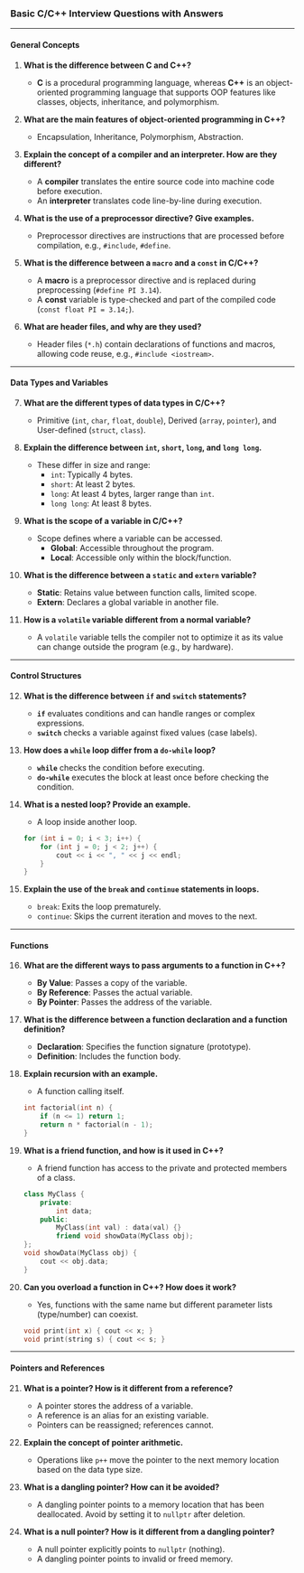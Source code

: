 ### Basic C/C++ Interview Questions with Answers

---

#### **General Concepts**
1. **What is the difference between C and C++?**  
   - **C** is a procedural programming language, whereas **C++** is an object-oriented programming language that supports OOP features like classes, objects, inheritance, and polymorphism.

2. **What are the main features of object-oriented programming in C++?**  
   - Encapsulation, Inheritance, Polymorphism, Abstraction.

3. **Explain the concept of a compiler and an interpreter. How are they different?**  
   - A **compiler** translates the entire source code into machine code before execution.  
   - An **interpreter** translates code line-by-line during execution.  

4. **What is the use of a preprocessor directive? Give examples.**  
   - Preprocessor directives are instructions that are processed before compilation, e.g., `#include`, `#define`.

5. **What is the difference between a `macro` and a `const` in C/C++?**  
   - A **macro** is a preprocessor directive and is replaced during preprocessing (`#define PI 3.14`).  
   - A **const** variable is type-checked and part of the compiled code (`const float PI = 3.14;`).

6. **What are header files, and why are they used?**  
   - Header files (`*.h`) contain declarations of functions and macros, allowing code reuse, e.g., `#include <iostream>`.

---

#### **Data Types and Variables**
7. **What are the different types of data types in C/C++?**  
   - Primitive (`int`, `char`, `float`, `double`), Derived (`array`, `pointer`), and User-defined (`struct`, `class`).

8. **Explain the difference between `int`, `short`, `long`, and `long long`.**  
   - These differ in size and range:
     - `int`: Typically 4 bytes.
     - `short`: At least 2 bytes.
     - `long`: At least 4 bytes, larger range than `int`.
     - `long long`: At least 8 bytes.

9. **What is the scope of a variable in C/C++?**  
   - Scope defines where a variable can be accessed.  
     - **Global**: Accessible throughout the program.  
     - **Local**: Accessible only within the block/function.

10. **What is the difference between a `static` and `extern` variable?**  
    - **Static**: Retains value between function calls, limited scope.  
    - **Extern**: Declares a global variable in another file.

11. **How is a `volatile` variable different from a normal variable?**  
    - A `volatile` variable tells the compiler not to optimize it as its value can change outside the program (e.g., by hardware).

---

#### **Control Structures**
12. **What is the difference between `if` and `switch` statements?**  
    - **`if`** evaluates conditions and can handle ranges or complex expressions.  
    - **`switch`** checks a variable against fixed values (case labels).

13. **How does a `while` loop differ from a `do-while` loop?**  
    - **`while`** checks the condition before executing.  
    - **`do-while`** executes the block at least once before checking the condition.

14. **What is a nested loop? Provide an example.**  
    - A loop inside another loop.  
    ```cpp
    for (int i = 0; i < 3; i++) {
        for (int j = 0; j < 2; j++) {
            cout << i << ", " << j << endl;
        }
    }
    ```

15. **Explain the use of the `break` and `continue` statements in loops.**  
    - `break`: Exits the loop prematurely.  
    - `continue`: Skips the current iteration and moves to the next.

---

#### **Functions**
16. **What are the different ways to pass arguments to a function in C++?**  
    - **By Value**: Passes a copy of the variable.  
    - **By Reference**: Passes the actual variable.  
    - **By Pointer**: Passes the address of the variable.

17. **What is the difference between a function declaration and a function definition?**  
    - **Declaration**: Specifies the function signature (prototype).  
    - **Definition**: Includes the function body.

18. **Explain recursion with an example.**  
    - A function calling itself.  
    ```cpp
    int factorial(int n) {
        if (n <= 1) return 1;
        return n * factorial(n - 1);
    }
    ```

19. **What is a friend function, and how is it used in C++?**  
    - A friend function has access to the private and protected members of a class.  
    ```cpp
    class MyClass {
        private:
            int data;
        public:
            MyClass(int val) : data(val) {}
            friend void showData(MyClass obj);
    };
    void showData(MyClass obj) {
        cout << obj.data;
    }
    ```

20. **Can you overload a function in C++? How does it work?**  
    - Yes, functions with the same name but different parameter lists (type/number) can coexist.  
    ```cpp
    void print(int x) { cout << x; }
    void print(string s) { cout << s; }
    ```

---

#### **Pointers and References**
21. **What is a pointer? How is it different from a reference?**  
    - A pointer stores the address of a variable.  
    - A reference is an alias for an existing variable.  
    - Pointers can be reassigned; references cannot.

22. **Explain the concept of pointer arithmetic.**  
    - Operations like `p++` move the pointer to the next memory location based on the data type size.

23. **What is a dangling pointer? How can it be avoided?**  
    - A dangling pointer points to a memory location that has been deallocated. Avoid by setting it to `nullptr` after deletion.

24. **What is a null pointer? How is it different from a dangling pointer?**  
    - A null pointer explicitly points to `nullptr` (nothing).  
    - A dangling pointer points to invalid or freed memory.